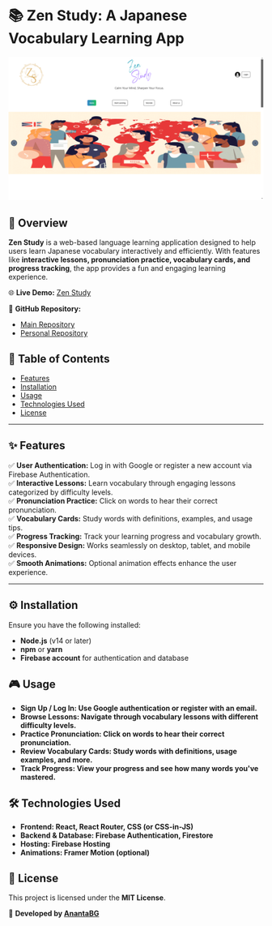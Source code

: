 # 📚 Zen Study: A Japanese Vocabulary Learning App  

![Zen Study Banner](Zen.png)  

## 🚀 Overview  
**Zen Study** is a web-based language learning application designed to help users learn Japanese vocabulary interactively and efficiently. With features like **interactive lessons, pronunciation practice, vocabulary cards, and progress tracking**, the app provides a fun and engaging learning experience.  

🌐 **Live Demo:** [Zen Study](https://zen-study-3343a.web.app/)  

📂 **GitHub Repository:**  
- [Main Repository](https://github.com/programming-hero-web-course1/b10-a9-authentication-AnantaBG)  
- [Personal Repository](https://github.com/AnantaBG/Zen_Study-AnantaBG)  

## 📖 Table of Contents  
- [Features](#-features)  
- [Installation](#-installation)  
- [Usage](#-usage)  
- [Technologies Used](#-technologies-used)  
- [License](#-license)  

---

## ✨ Features  
✅ **User Authentication:** Log in with Google or register a new account via Firebase Authentication.  
✅ **Interactive Lessons:** Learn vocabulary through engaging lessons categorized by difficulty levels.  
✅ **Pronunciation Practice:** Click on words to hear their correct pronunciation.  
✅ **Vocabulary Cards:** Study words with definitions, examples, and usage tips.  
✅ **Progress Tracking:** Track your learning progress and vocabulary growth.  
✅ **Responsive Design:** Works seamlessly on desktop, tablet, and mobile devices.  
✅ **Smooth Animations:** Optional animation effects enhance the user experience.  

---

## ⚙ Installation 

Ensure you have the following installed:  
- **Node.js** (v14 or later)  
- **npm** or **yarn**  
- **Firebase account** for authentication and database


## 🎮 Usage
- **Sign Up / Log In: Use Google authentication or register with an email.**
- **Browse Lessons: Navigate through vocabulary lessons with different difficulty levels.**
- **Practice Pronunciation: Click on words to hear their correct pronunciation.**
- **Review Vocabulary Cards: Study words with definitions, usage examples, and more.**
- **Track Progress: View your progress and see how many words you've mastered.**


## 🛠 Technologies Used
- **Frontend: React, React Router, CSS (or CSS-in-JS)**
- **Backend & Database: Firebase Authentication, Firestore**
- **Hosting: Firebase Hosting**
- **Animations: Framer Motion (optional)**



## 📜 License  
This project is licensed under the **MIT License**.  

📌 **Developed by [AnantaBG](https://github.com/AnantaBG)**  
